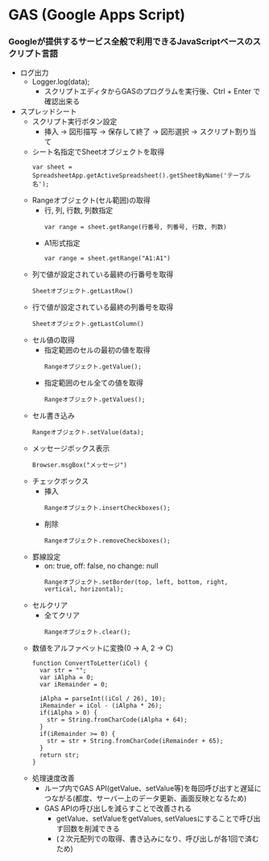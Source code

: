 # GAS (Google Apps Script)
### Googleが提供するサービス全般で利用できるJavaScriptベースのスクリプト言語
- ログ出力
    - Logger.log(data);
        - スクリプトエディタからGASのプログラムを実行後、Ctrl + Enter で確認出来る
- スプレッドシート
    - スクリプト実行ボタン設定
        - 挿入 -> 図形描写 -> 保存して終了 -> 図形選択 -> スクリプト割り当て
    - シート名指定でSheetオブジェクトを取得
        ```
        var sheet = SpreadsheetApp.getActiveSpreadsheet().getSheetByName('テーブル名');
        ```
    - Rangeオブジェクト(セル範囲)の取得
        - 行, 列, 行数, 列数指定
            ```
            var range = sheet.getRange(行番号, 列番号, 行数, 列数)
            ```
        - A1形式指定
            ```
            var range = sheet.getRange("A1:A1")
            ```
    - 列で値が設定されている最終の行番号を取得
        ```
        Sheetオブジェクト.getLastRow()
        ```
    - 行で値が設定されている最終の列番号を取得
        ```
        Sheetオブジェクト.getLastColumn()
        ```
    - セル値の取得
        - 指定範囲のセルの最初の値を取得
            ```
            Rangeオブジェクト.getValue();
            ```
        - 指定範囲のセル全ての値を取得
            ```
            Rangeオブジェクト.getValues();
            ```
    - セル書き込み
        ```
        Rangeオブジェクト.setValue(data);
        ```
    - メッセージボックス表示
        ```
        Browser.msgBox("メッセージ")
        ```
    - チェックボックス
        - 挿入
            ```
            Rangeオブジェクト.insertCheckboxes();
            ```
        - 削除
            ```
            Rangeオブジェクト.removeCheckboxes();
            ```
    - 罫線設定
        - on: true, off: false, no change: null
            ```
            Rangeオブジェクト.setBorder(top, left, bottom, right, vertical, horizontal);
            ```
    - セルクリア
        - 全てクリア
            ```
            Rangeオブジェクト.clear();
            ```
   - 数値をアルファベットに変換(0 -> A, 2 -> C)
      ```
      function ConvertToLetter(iCol) {
        var str = "";
        var iAlpha = 0;
        var iRemainder = 0;
         
        iAlpha = parseInt((iCol / 26), 10);
        iRemainder = iCol - (iAlpha * 26);
        if(iAlpha > 0) {
          str = String.fromCharCode(iAlpha + 64);
        }
        if(iRemainder >= 0) {
          str = str + String.fromCharCode(iRemainder + 65);
        }
        return str;
      }
      ```
   - 処理速度改善
       - ループ内でGAS API(getValue、setValue等)を毎回呼び出すと遅延につながる(都度、サーバー上のデータ更新、画面反映となるため)
       - GAS APIの呼び出しを減らすことで改善される
           - getValue、setValueをgetValues, setValuesにすることで呼び出す回数を削減できる
           - (２次元配列での取得、書き込みになり、呼び出しが各1回で済むため)

